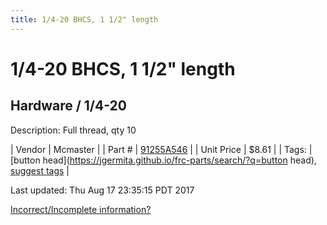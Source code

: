 ```yaml
---
title: 1/4-20 BHCS, 1 1/2" length
---
```


# 1/4-20 BHCS, 1 1/2" length
## Hardware / 1/4-20
Description: 	Full thread, qty 10 

| Vendor | Mcmaster | 
| Part # | [91255A546](https://www.mcmaster.com/#91255A546) | 
| Unit Price | $8.61 | 
| Tags: | [button head](https://jgermita.github.io/frc-parts/search/?q=button head), [suggest tags](https://docs.google.com/forms/d/e/1FAIpQLSeWyY8v3RgOty-MyWmh9U0iivNYN_molChYyS-0U-o-kOAv_g/viewform) | 

Last updated: Thu Aug 17 23:35:15 PDT 2017

 [Incorrect/Incomplete information?](https://docs.google.com/forms/d/e/1FAIpQLSeWyY8v3RgOty-MyWmh9U0iivNYN_molChYyS-0U-o-kOAv_g/viewform)
